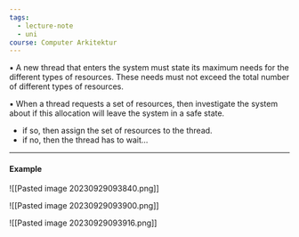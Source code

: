 ```yaml
---
tags:
  - lecture-note
  - uni
course: Computer Arkitektur
---
```

▪ A new thread that enters the system must state its maximum needs
for the different types of resources. These needs must not exceed
the total number of different types of resources.

▪ When a thread requests a set of resources, then investigate the system about if this allocation will leave the system in a safe state.
* if so, then assign the set of resources to the thread.
* if no, then the thread has to wait…

***
#### Example

![[Pasted image 20230929093840.png]]

![[Pasted image 20230929093900.png]]

![[Pasted image 20230929093916.png]]